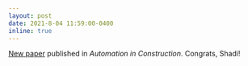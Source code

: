 ```yaml
---
layout: post
date: 2021-8-04 11:59:00-0400
inline: true
---
```


<a href="https://doi.org/10.1016/j.autcon.2021.103837" target="blank">New paper</a> published in *Automation in Construction*. Congrats, Shadi!
